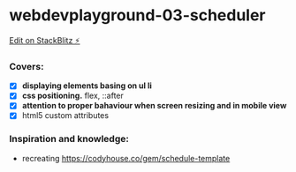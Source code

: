 # webdevplayground-03-scheduler

[Edit on StackBlitz ⚡️](https://stackblitz.com/edit/webdevplayground-03-scheduler)

### Covers:
- [x] **displaying elements basing on ul li**
- [x] **css positioning.** flex, ::after
- [x] **attention to proper bahaviour when screen resizing and in mobile view**
- [x] html5 custom attributes

### Inspiration and knowledge:
* recreating https://codyhouse.co/gem/schedule-template
